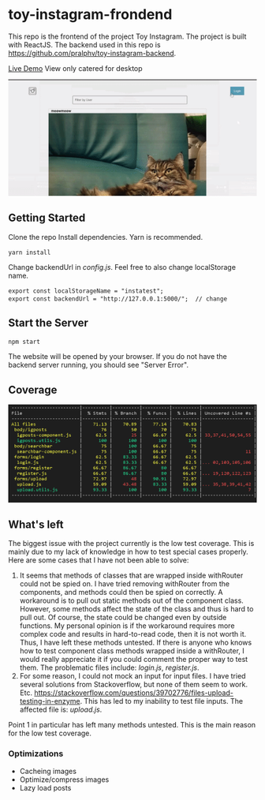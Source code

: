 # toy-instagram-frondend
This repo is the frontend of the project Toy Instagram. The project is built with ReactJS. The backend used in this repo is https://github.com/pralphv/toy-instagram-backend. <a href="https://toy-instagram-frontend.herokuapp.com/">
  
Live Demo</a>  View only catered for desktop 

![alt text](https://github.com/pralphv/toy-instagram-frondend/blob/master/ezgif.com-crop.gif)
## Getting Started
Clone the repo
Install dependencies. Yarn is recommended.
```
yarn install
```
Change backendUrl in *config.js*. Feel free to also change localStorage name.
```
export const localStorageName = "instatest";
export const backendUrl = "http://127.0.0.1:5000/";  // change 
```
## Start the Server
```
npm start
```
The website will be opened by your browser. If you do not have the backend server running, you should see "Server Error".
## Coverage
![alt text](https://github.com/pralphv/toy-instagram-frondend/blob/master/fe_coverage.png)
## What's left
The biggest issue with the project currently is the low test coverage. This is mainly due to my lack of knowledge in how to test special cases properly. Here are some cases that I have not been able to solve:
1. It seems that methods of classes that are wrapped inside withRouter could not be spied on. I have tried removing withRouter from the components, and methods could then be spied on correctly. A workaround is to pull out static methods out of the component class. However, some methods affect the state of the class and thus is hard to pull out. Of course, the state could be changed even by outside functions. My personal opinion is if the workaround requires more complex code and results in hard-to-read code, then it is not worth it. Thus, I have left these methods untested. If there is anyone who knows how to test component class methods wrapped inside a withRouter, I would really appreciate it if you could comment the proper way to test them. The problematic files include: *login.js*, *register.js*.
2. For some reason, I could not mock an input for input files. I have tried several solutions from Stackoverflow, but none of them seem to work. Etc. https://stackoverflow.com/questions/39702776/files-upload-testing-in-enzyme. This has led to my inability to test file inputs. The affected file is: *upload.js*.

Point 1 in particular has left many methods untested. This is the main reason for the low test coverage.
### Optimizations
- Cacheing images
- Optimize/compress images
- Lazy load posts
